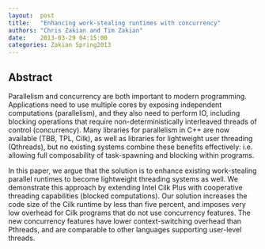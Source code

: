 ```yaml
--- 
layout:  post 
title:   "Enhancing work-stealing runtimes with concurrency"
authors: "Chris Zakian and Tim Zakian" 
date:    2013-03-29 04:15:00 
categories: Zakian Spring2013
--- 
```

## Abstract

Parallelism and concurrency are both important to modern programming.
Applications need to use multiple cores by exposing independent
computations (parallelism), and they also need to perform IO, including blocking
operations that require non-deterministically interleaved threads of control
(concurrency).  Many libraries for parallelism in C++ are now available
(TBB, TPL, Cilk), as well as libraries for lightweight user threading
(Qthreads), but no existing systems combine these benefits effectively: i.e. allowing
full composability of task-spawning and blocking within programs.

In this paper, we argue that the solution is to enhance existing
work-stealing
parallel runtimes to become lightweight threading systems as well.  We
demonstrate this approach by extending Intel Cilk Plus with cooperative
threading capabilities (blocked computations).  Our solution increases the
code size of the Cilk runtime by less than five percent, and imposes very
low overhead for Cilk programs that do not use concurrency features.
The new concurrency features have lower context-switching overhead than
Pthreads, and are comparable to other languages supporting user-level
threads.


